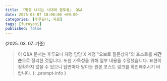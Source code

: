 ```yaml
---
title: 『벚꽃 내리는 시대에 결투를』 Q&A
date: 2025-03-07 18:00:00 +09:00
categories: [후루요니, 자료]
tags: [furuyoni]
published: false
---
```


(2025. 03. 07. 기준)

> 이 Q&A 문서는 후루요니 재정 담당 X 계정 "오보로 질문상자"의 포스트를 **시간순**으로 정리한 것입니다.
> 또한 가독성을 위해 일부 내용을 수정했습니다.
> 표현이 정확하지 않을 수 있으니 답변마다 달아둔 원본 포스트 링크를 확인해주시기 바랍니다.
{: .prompt-info }
